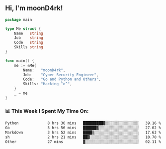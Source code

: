 <h2> Hi, I'm moonD4rk!</h2>

```go
package main

type Me struct {
	Name   string
	Job    string
	Code   string
	Skills string
}

func main() {
	me := &Me{
		Name:   "moonD4rk",
		Job:    "Cyber Security Engineer",
		Code:   "Go and Python and Others",
		Skills: "Hacking ^o^",
	}
	_ = me
}
```

<h3>📊 This Week I Spent My Time On:</h3>
<!-- <img align='right' src="https://github-readme-stats.vercel.app/api?username=moond4rk&show_icons=true&theme=radical", width="300" height="150"> -->

<!--START_SECTION:waka-->

```txt
Python             8 hrs 36 mins   █████████▓░░░░░░░░░░░░░░░   39.16 %
Go                 5 hrs 56 mins   ██████▓░░░░░░░░░░░░░░░░░░   27.02 %
Markdown           3 hrs 52 mins   ████▒░░░░░░░░░░░░░░░░░░░░   17.63 %
sh                 2 hrs 21 mins   ██▓░░░░░░░░░░░░░░░░░░░░░░   10.70 %
Other              27 mins         ▓░░░░░░░░░░░░░░░░░░░░░░░░   02.11 %
```

<!--END_SECTION:waka-->

